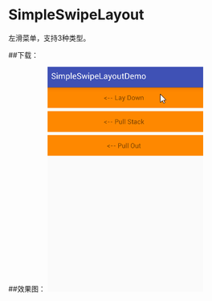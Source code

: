 # SimpleSwipeLayout

左滑菜单，支持3种类型。

##下载：

##效果图：
 ![](https://github.com/yanxinit/SimpleSwipeLayout/blob/master/Demo.gif)

